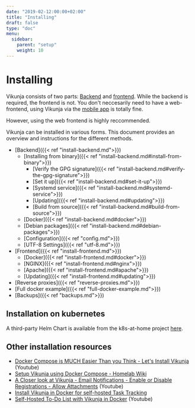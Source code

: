 ```yaml
---
date: "2019-02-12:00:00+02:00"
title: "Installing"
draft: false
type: "doc"
menu:
  sidebar:
    parent: "setup"
    weight: 10
---
```


# Installing

Vikunja consists of two parts: [Backend](https://code.vikunja.io/api) and [frontend](https://code.vikunja.io/frontend).
While the backend is required, the frontend is not.
You don't neccesarily need to have a web-frontend, using Vikunja via the [mobile app](https://code.vikunja.io/app) is totally fine.

However, using the web frontend is highly reccommended.

Vikunja can be installed in various forms. 
This document provides an overview and instructions for the different methods.

* [Backend]({{< ref "install-backend.md">}})
  * [Installing from binary]({{< ref "install-backend.md#install-from-binary">}})
    * [Verify the GPG signature]({{< ref "install-backend.md#verify-the-gpg-signature">}})
    * [Set it up]({{< ref "install-backend.md#set-it-up">}})
    * [Systemd service]({{< ref "install-backend.md#systemd-service">}})
    * [Updating]({{< ref "install-backend.md#updating">}})
    * [Build from source]({{< ref "install-backend.md#build-from-source">}})
  * [Docker]({{< ref "install-backend.md#docker">}})
  * [Debian packages]({{< ref "install-backend.md#debian-packages">}})
  * [Configuration]({{< ref "config.md">}})
  * [UTF-8 Settings]({{< ref "utf-8.md">}})
* [Frontend]({{< ref "install-frontend.md">}})
  * [Docker]({{< ref "install-frontend.md#docker">}})
  * [NGINX]({{< ref "install-frontend.md#nginx">}})
  * [Apache]({{< ref "install-frontend.md#apache">}})
  * [Updating]({{< ref "install-frontend.md#updating">}})
* [Reverse proxies]({{< ref "reverse-proxies.md">}})
* [Full docker example]({{< ref "full-docker-example.md">}})
* [Backups]({{< ref "backups.md">}})

## Installation on kubernetes

A third-party Helm Chart is available from the k8s-at-home project [here](https://github.com/k8s-at-home/charts/tree/master/charts/stable/vikunja).

## Other installation resources

* [Docker Compose is MUCH Easier Than you Think - Let's Install Vikunja](https://www.youtube.com/watch?v=fGlz2PkXjuo) (Youtube)
* [Setup Vikunja using Docker Compose - Homelab Wiki](https://thehomelab.wiki/books/docker/page/setup-vikunja-using-docker-compose)
* [A Closer look at Vikunja - Email Notifications - Enable or Disable Registrations - Allow Attachments](https://www.youtube.com/watch?v=47wj9pRT6Gw) (Youtube)
* [Install Vikunja in Docker for self-hosted Task Tracking](https://smarthomepursuits.com/install-vikunja-in-docker-for-self-hosted-task-tracking/)
* [Self-Hosted To-Do List with Vikunja in Docker](https://www.youtube.com/watch?v=DqyqDWpEvKI) (Youtube)
